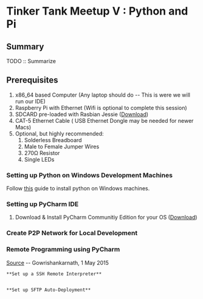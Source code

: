 Tinker Tank Meetup V : Python and Pi
==================
## Summary

TODO :: Summarize 


Prerequisites
------------------
1. x86_64 based Computer (Any laptop should do -- This is were we will run our IDE)
2. Raspberry Pi with Ethernet (Wifi is optional to complete this session)
3. SDCARD pre-loaded with Rasbian Jessie ([Download](https://www.raspberrypi.org/downloads/raspbian/))
4. CAT-5 Ethernet Cable ( USB Ethernet Dongle may be needed for newer Macs)
5. Optional, but highly recommended:
    1. Solderless Breadboard 
    2. Male to Female Jumper Wires
    3. 270Ω Resistor
    4. Single LEDs

### Setting up Python on Windows Development Machines
Follow [this](http://docs.python-guide.org/en/latest/starting/install/win/) guide to install python on Windows machines.


### Setting up PyCharm IDE

1. Download & Install PyCharm Communitiy Edition for your OS ([Download](https://www.jetbrains.com/pycharm/download/))


### Create P2P Network for Local Development



### Remote Programming using PyCharm
[Source](http://www.codeproject.com/Tips/987276/Remote-Programming-of-RaspberryPi-using-PyCharm) -- Gowrishankarnath, 1 May 2015

    **Set up a SSH Remote Interpreter**


    **Set up SFTP Auto-Deployment**



